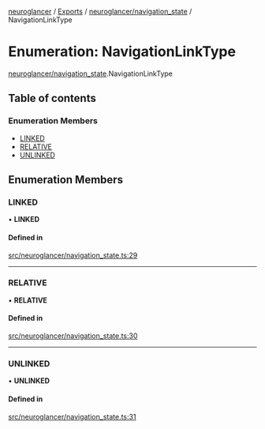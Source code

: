 [neuroglancer](../README.md) / [Exports](../modules.md) / [neuroglancer/navigation\_state](../modules/neuroglancer_navigation_state.md) / NavigationLinkType

# Enumeration: NavigationLinkType

[neuroglancer/navigation_state](../modules/neuroglancer_navigation_state.md).NavigationLinkType

## Table of contents

### Enumeration Members

- [LINKED](neuroglancer_navigation_state.NavigationLinkType.md#linked)
- [RELATIVE](neuroglancer_navigation_state.NavigationLinkType.md#relative)
- [UNLINKED](neuroglancer_navigation_state.NavigationLinkType.md#unlinked)

## Enumeration Members

### LINKED

• **LINKED**

#### Defined in

[src/neuroglancer/navigation_state.ts:29](https://github.com/ActiveBrainAtlas2/neuroglancer/blob/034b457d/src/neuroglancer/navigation_state.ts#L29)

___

### RELATIVE

• **RELATIVE**

#### Defined in

[src/neuroglancer/navigation_state.ts:30](https://github.com/ActiveBrainAtlas2/neuroglancer/blob/034b457d/src/neuroglancer/navigation_state.ts#L30)

___

### UNLINKED

• **UNLINKED**

#### Defined in

[src/neuroglancer/navigation_state.ts:31](https://github.com/ActiveBrainAtlas2/neuroglancer/blob/034b457d/src/neuroglancer/navigation_state.ts#L31)

